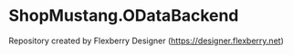 # ShopMustang.ODataBackend
Repository created by Flexberry Designer (https://designer.flexberry.net)
